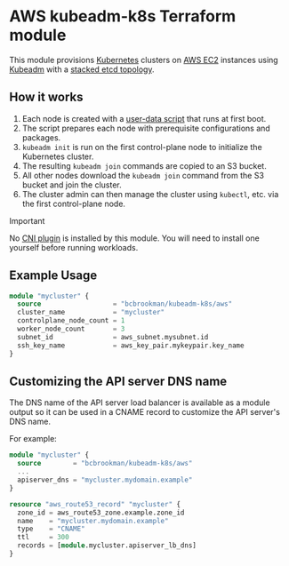 #  AWS kubeadm-k8s Terraform module

This module provisions [Kubernetes](https://kubernetes.io) clusters on [AWS EC2](https://) instances using [Kubeadm]() with a [stacked etcd topology](https://kubernetes.io/docs/setup/production-environment/tools/kubeadm/ha-topology/#stacked-etcd-topology).

## How it works

1. Each node is created with a [user-data script](https://cloudinit.readthedocs.io/en/latest/explanation/format.html#id2) that runs at first boot.
2. The script prepares each node with prerequisite configurations and packages.
3. `kubeadm init` is run on the first control-plane node to initialize the Kubernetes cluster.
4. The resulting `kubeadm join` commands are copied to an S3 bucket.
5. All other nodes download the `kubeadm join` command from the S3 bucket and join the cluster.
6. The cluster admin can then manage the cluster using `kubectl`, etc. via the first control-plane node.

> [!IMPORTANT]  
> No [CNI plugin](https://kubernetes.io/docs/concepts/extend-kubernetes/compute-storage-net/network-plugins/) is installed by this module. You will need to install one yourself before running workloads.

## Example Usage

```terraform
module "mycluster" {
  source                  = "bcbrookman/kubeadm-k8s/aws"
  cluster_name            = "mycluster"
  controlplane_node_count = 1
  worker_node_count       = 3
  subnet_id               = aws_subnet.mysubnet.id
  ssh_key_name            = aws_key_pair.mykeypair.key_name
}
```

## Customizing the API server DNS name

The DNS name of the API server load balancer is available as a module output so it can be used in a CNAME record to customize the API server's DNS name.

For example:

```terraform
module "mycluster" {
  source        = "bcbrookman/kubeadm-k8s/aws"
  ...
  apiserver_dns = "mycluster.mydomain.example"
}

resource "aws_route53_record" "mycluster" {
  zone_id = aws_route53_zone.example.zone_id
  name    = "mycluster.mydomain.example"
  type    = "CNAME"
  ttl     = 300
  records = [module.mycluster.apiserver_lb_dns]
}
```
